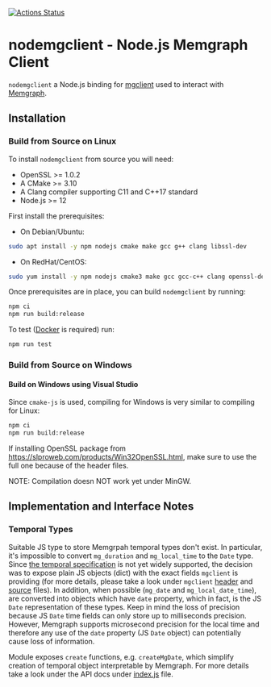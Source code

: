 [![Actions Status](https://github.com/memgraph/nodemgclient/workflows/CI/badge.svg)](https://github.com/memgraph/nodemgclient/actions)

# nodemgclient - Node.js Memgraph Client

`nodemgclient` a Node.js binding for
[mgclient](https://github.com/memgraph/mgclient) used to interact with
[Memgraph](https://memgraph.com).

## Installation

### Build from Source on Linux

To install `nodemgclient` from source you will need:

* OpenSSL >= 1.0.2
* A CMake >= 3.10
* A Clang compiler supporting C11 and C++17 standard
* Node.js >= 12

First install the prerequisites:

* On Debian/Ubuntu:

```bash
sudo apt install -y npm nodejs cmake make gcc g++ clang libssl-dev
```

* On RedHat/CentOS:

```bash
sudo yum install -y npm nodejs cmake3 make gcc gcc-c++ clang openssl-devel
```

Once prerequisites are in place, you can build `nodemgclient` by running:

```bash
npm ci
npm run build:release
```

To test ([Docker](https://docs.docker.com/engine/install) is required) run:

```bash
npm run test
```

### Build from Source on Windows

#### Build on Windows using Visual Studio

Since `cmake-js` is used, compiling for Windows is very similar to compiling
for Linux:

```bash
npm ci
npm run build:release
```

If installing OpenSSL package from
https://slproweb.com/products/Win32OpenSSL.html, make sure to use the full one
because of the header files.

NOTE: Compilation doesn NOT work yet under MinGW.

## Implementation and Interface Notes

### Temporal Types

Suitable JS type to store Memgrpah temporal types don't exist. In particular,
it's impossible to convert `mg_duration` and `mg_local_time` to the `Date`
type. Since [the temporal
specification](https://github.com/tc39/proposal-temporal) is not yet widely
supported, the decision was to expose plain JS objects (dict) with the exact
fields `mgclient` is providing (for more details, please take a look under
`mgclient`
[header](https://github.com/memgraph/mgclient/blob/master/include/mgclient.h)
and [source](https://github.com/memgraph/mgclient/blob/master/src/mgclient.c)
files). In addition, when possible (`mg_date` and `mg_local_date_time`), are
converted into objects which have `date` property,
which in fact, is the JS `Date` representation of these types. Keep in mind the
loss of precision because JS `Date` time fields can only store up to
milliseconds precision. However, Memgraph supports microsecond precision for
the local time and therefore any use of the `date` property (JS `Date` object)
can potentially cause loss of information.

Module exposes `create` functions, e.g. `createMgDate`, which simplify creation
of temporal object interpretable by Memgraph. For more details take a look
under the API docs under [index.js](./index.js) file.
